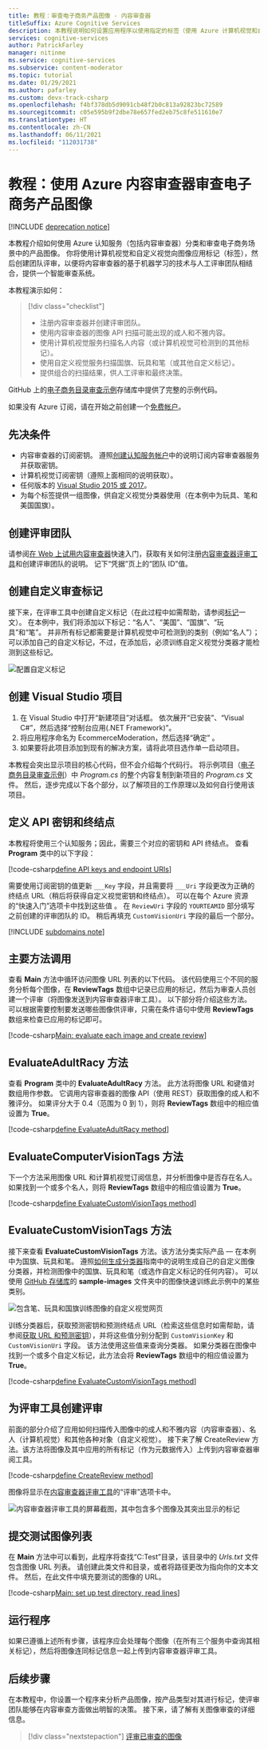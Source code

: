 ```yaml
---
title: 教程：审查电子商务产品图像 - 内容审查器
titleSuffix: Azure Cognitive Services
description: 本教程说明如何设置应用程序以使用指定的标签（使用 Azure 计算机视觉和自定义视觉）对产品图像进行分析和分类。 标记令人反感的图像以作进一步的评审（使用 Azure 内容审查器）。
services: cognitive-services
author: PatrickFarley
manager: nitinme
ms.service: cognitive-services
ms.subservice: content-moderator
ms.topic: tutorial
ms.date: 01/29/2021
ms.author: pafarley
ms.custom: devx-track-csharp
ms.openlocfilehash: f4bf378db5d9091cb48f2b0c813a92823bc72589
ms.sourcegitcommit: c05e595b9f2dbe78e657fed2eb75c8fe511610e7
ms.translationtype: HT
ms.contentlocale: zh-CN
ms.lasthandoff: 06/11/2021
ms.locfileid: "112031738"
---
```

# <a name="tutorial-moderate-e-commerce-product-images-with-azure-content-moderator"></a>教程：使用 Azure 内容审查器审查电子商务产品图像

[!INCLUDE [deprecation notice](includes/tool-deprecation.md)]

本教程介绍如何使用 Azure 认知服务（包括内容审查器）分类和审查电子商务场景中的产品图像。 你将使用计算机视觉和自定义视觉向图像应用标记（标签），然后创建团队评审，以便将内容审查器的基于机器学习的技术与人工评审团队相结合，提供一个智能审查系统。

本教程演示如何：

> [!div class="checklist"]
> * 注册内容审查器并创建评审团队。
> * 使用内容审查器的图像 API 扫描可能出现的成人和不雅内容。
> * 使用计算机视觉服务扫描名人内容（或计算机视觉可检测到的其他标记）。
> * 使用自定义视觉服务扫描国旗、玩具和笔（或其他自定义标记）。
> * 提供组合的扫描结果，供人工评审和最终决策。

GitHub 上的[电子商务目录审查示例](https://github.com/MicrosoftContentModerator/samples-eCommerceCatalogModeration)存储库中提供了完整的示例代码。

如果没有 Azure 订阅，请在开始之前创建一个[免费帐户](https://azure.microsoft.com/free/cognitive-services/)。

## <a name="prerequisites"></a>先决条件

- 内容审查器的订阅密钥。 遵照[创建认知服务帐户](../cognitive-services-apis-create-account.md)中的说明订阅内容审查器服务并获取密钥。
- 计算机视觉订阅密钥（遵照上面相同的说明获取）。
- 任何版本的 [Visual Studio 2015 或 2017](https://www.visualstudio.com/downloads/)。
- 为每个标签提供一组图像，供自定义视觉分类器使用（在本例中为玩具、笔和美国国旗）。

## <a name="create-a-review-team"></a>创建评审团队

请参阅[在 Web 上试用内容审查器](quick-start.md)快速入门，获取有关如何注册[内容审查器评审工具](https://contentmoderator.cognitive.microsoft.com/)和创建评审团队的说明。 记下“凭据”页上的“团队 ID”值。  

## <a name="create-custom-moderation-tags"></a>创建自定义审查标记

接下来，在评审工具中创建自定义标记（在此过程中如需帮助，请参阅[标记](./review-tool-user-guide/configure.md#tags)一文）。 在本例中，我们将添加以下标记：“名人”、“美国”、“国旗”、“玩具”和“笔”。      并非所有标记都需要是计算机视觉中可检测到的类别（例如“名人”）；可以添加自己的自定义标记，不过，在添加后，必须训练自定义视觉分类器才能检测到这些标记。 

![配置自定义标记](images/tutorial-ecommerce-tags2.PNG)

## <a name="create-visual-studio-project"></a>创建 Visual Studio 项目

1. 在 Visual Studio 中打开“新建项目”对话框。 依次展开“已安装”、“Visual C#”，然后选择“控制台应用(.NET Framework)”。   
1. 将应用程序命名为 EcommerceModeration，然后选择“确定” 。
1. 如果要将此项目添加到现有的解决方案，请将此项目选作单一启动项目。

本教程会突出显示项目的核心代码，但不会介绍每个代码行。 将示例项目（[电子商务目录审查示例](https://github.com/MicrosoftContentModerator/samples-eCommerceCatalogModeration)）中 _Program.cs_ 的整个内容复制到新项目的 _Program.cs_ 文件。 然后，逐步完成以下各个部分，以了解项目的工作原理以及如何自行使用该项目。

## <a name="define-api-keys-and-endpoints"></a>定义 API 密钥和终结点

本教程将使用三个认知服务；因此，需要三个对应的密钥和 API 终结点。 查看 **Program** 类中的以下字段：

[!code-csharp[define API keys and endpoint URIs](~/samples-eCommerceCatalogModeration/Fusion/Program.cs?range=21-29)]

需要使用订阅密钥的值更新 `___Key` 字段，并且需要将 `___Uri` 字段更改为正确的终结点 URL（稍后将获得自定义视觉密钥和终结点）。 可以在每个 Azure 资源的“快速入门”选项卡中找到这些值  。 在 `ReviewUri` 字段的 `YOURTEAMID` 部分填写之前创建的评审团队的 ID。 稍后再填充 `CustomVisionUri` 字段的最后一个部分。

[!INCLUDE [subdomains note](../../../includes/cognitive-services-custom-subdomains-note.md)]

## <a name="primary-method-calls"></a>主要方法调用

查看 **Main** 方法中循环访问图像 URL 列表的以下代码。 该代码使用三个不同的服务分析每个图像，在 **ReviewTags** 数组中记录已应用的标记，然后为审查人员创建一个评审（将图像发送到内容审查器评审工具）。 以下部分将介绍这些方法。 可以根据需要控制要发送哪些图像供评审，只需在条件语句中使用 **ReviewTags** 数组来检查已应用的标记即可。

[!code-csharp[Main: evaluate each image and create review](~/samples-eCommerceCatalogModeration/Fusion/Program.cs?range=53-70)]

## <a name="evaluateadultracy-method"></a>EvaluateAdultRacy 方法

查看 **Program** 类中的 **EvaluateAdultRacy** 方法。 此方法将图像 URL 和键值对数组用作参数。 它调用内容审查器的图像 API（使用 REST）获取图像的成人和不雅评分。 如果评分大于 0.4（范围为 0 到 1），则将 **ReviewTags** 数组中的相应值设置为 **True**。

[!code-csharp[define EvaluateAdultRacy method](~/samples-eCommerceCatalogModeration/Fusion/Program.cs?range=73-113)]

## <a name="evaluatecomputervisiontags-method"></a>EvaluateComputerVisionTags 方法

下一个方法采用图像 URL 和计算机视觉订阅信息，并分析图像中是否存在名人。 如果找到一个或多个名人，则将 **ReviewTags** 数组中的相应值设置为 **True**。

[!code-csharp[define EvaluateCustomVisionTags method](~/samples-eCommerceCatalogModeration/Fusion/Program.cs?range=115-146)]

## <a name="evaluatecustomvisiontags-method"></a>EvaluateCustomVisionTags 方法

接下来查看 **EvaluateCustomVisionTags** 方法。该方法分类实际产品 &mdash; 在本例中为国旗、玩具和笔。 遵照[如何生成分类器](../custom-vision-service/getting-started-build-a-classifier.md)指南中的说明生成自己的自定义图像分类器，并检测图像中的国旗、玩具和笔（或选作自定义标记的任何内容）。 可以使用 [GitHub 存储库](https://github.com/MicrosoftContentModerator/samples-eCommerceCatalogModeration)的 **sample-images** 文件夹中的图像快速训练此示例中的某些类别。

![包含笔、玩具和国旗训练图像的自定义视觉网页](images/tutorial-ecommerce-custom-vision.PNG)

训练分类器后，获取预测密钥和预测终结点 URL（检索这些信息时如需帮助，请参阅[获取 URL 和预测密钥](../custom-vision-service/use-prediction-api.md#get-the-url-and-prediction-key)），并将这些值分别分配到 `CustomVisionKey` 和 `CustomVisionUri` 字段。 该方法使用这些值来查询分类器。 如果分类器在图像中找到一个或多个自定义标记，此方法会将 **ReviewTags** 数组中的相应值设置为 **True**。

[!code-csharp[define EvaluateCustomVisionTags method](~/samples-eCommerceCatalogModeration/Fusion/Program.cs?range=148-171)]

## <a name="create-reviews-for-review-tool"></a>为评审工具创建评审

前面的部分介绍了应用如何扫描传入图像中的成人和不雅内容（内容审查器）、名人（计算机视觉）和其他各种对象（自定义视觉）。 接下来了解 CreateReview 方法。该方法将图像及其中应用的所有标记（作为元数据传入）上传到内容审查器审阅工具。

[!code-csharp[define CreateReview method](~/samples-eCommerceCatalogModeration/Fusion/Program.cs?range=173-196)]

图像将显示在[内容审查器评审工具](https://contentmoderator.cognitive.microsoft.com/)的“评审”选项卡中。

![内容审查器评审工具的屏幕截图，其中包含多个图像及其突出显示的标记](images/tutorial-ecommerce-content-moderator.PNG)

## <a name="submit-a-list-of-test-images"></a>提交测试图像列表

在 **Main** 方法中可以看到，此程序将查找“C:Test”目录，该目录中的 _Urls.txt_ 文件包含图像 URL 列表。 请创建此类文件和目录，或者将路径更改为指向你的文本文件。 然后，在此文件中填充要测试的图像的 URL。

[!code-csharp[Main: set up test directory, read lines](~/samples-eCommerceCatalogModeration/Fusion/Program.cs?range=38-51)]

## <a name="run-the-program"></a>运行程序

如果已遵循上述所有步骤，该程序应会处理每个图像（在所有三个服务中查询其相关标记），然后将图像连同标记信息一起上传到内容审查器评审工具。

## <a name="next-steps"></a>后续步骤

在本教程中，你设置一个程序来分析产品图像，按产品类型对其进行标记，使评审团队能够在内容审查方面做出明智的决策。 接下来，请了解有关图像审查的详细信息。

> [!div class="nextstepaction"]
> [评审已审查的图像](./review-tool-user-guide/review-moderated-images.md)